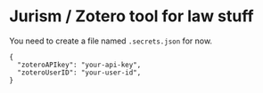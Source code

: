 # Jurism / Zotero tool for law stuff

You need to create a file named `.secrets.json` for now.

```
{
  "zoteroAPIkey": "your-api-key",
  "zoteroUserID": "your-user-id",
}
```
